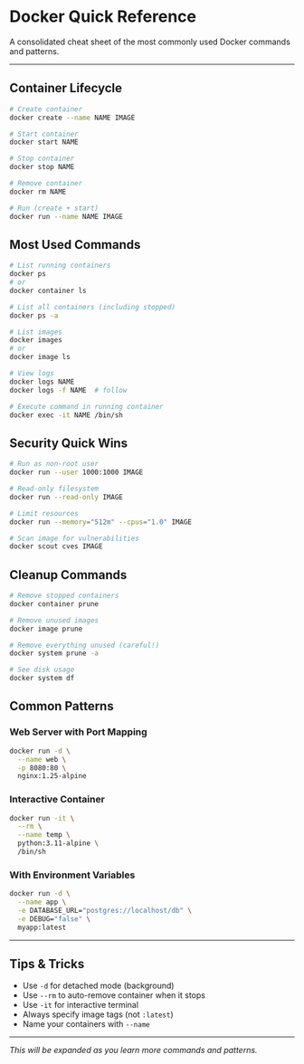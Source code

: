 # Docker Quick Reference

A consolidated cheat sheet of the most commonly used Docker commands and patterns.

---

## Container Lifecycle

```bash
# Create container
docker create --name NAME IMAGE

# Start container
docker start NAME

# Stop container
docker stop NAME

# Remove container
docker rm NAME

# Run (create + start)
docker run --name NAME IMAGE
```

## Most Used Commands

```bash
# List running containers
docker ps
# or
docker container ls

# List all containers (including stopped)
docker ps -a

# List images
docker images
# or
docker image ls

# View logs
docker logs NAME
docker logs -f NAME  # follow

# Execute command in running container
docker exec -it NAME /bin/sh
```

## Security Quick Wins

```bash
# Run as non-root user
docker run --user 1000:1000 IMAGE

# Read-only filesystem
docker run --read-only IMAGE

# Limit resources
docker run --memory="512m" --cpus="1.0" IMAGE

# Scan image for vulnerabilities
docker scout cves IMAGE
```

## Cleanup Commands

```bash
# Remove stopped containers
docker container prune

# Remove unused images
docker image prune

# Remove everything unused (careful!)
docker system prune -a

# See disk usage
docker system df
```

## Common Patterns

### Web Server with Port Mapping
```bash
docker run -d \
  --name web \
  -p 8080:80 \
  nginx:1.25-alpine
```

### Interactive Container
```bash
docker run -it \
  --rm \
  --name temp \
  python:3.11-alpine \
  /bin/sh
```

### With Environment Variables
```bash
docker run -d \
  --name app \
  -e DATABASE_URL="postgres://localhost/db" \
  -e DEBUG="false" \
  myapp:latest
```

---

## Tips & Tricks

- Use `-d` for detached mode (background)
- Use `--rm` to auto-remove container when it stops
- Use `-it` for interactive terminal
- Always specify image tags (not `:latest`)
- Name your containers with `--name`

---

*This will be expanded as you learn more commands and patterns.*

